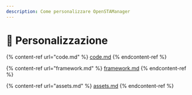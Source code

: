 ```yaml
---
description: Come personalizzare OpenSTAManager
---
```


# 🤠 Personalizzazione

{% content-ref url="code.md" %}
[code.md](code.md)
{% endcontent-ref %}

{% content-ref url="framework.md" %}
[framework.md](framework.md)
{% endcontent-ref %}

{% content-ref url="assets.md" %}
[assets.md](assets.md)
{% endcontent-ref %}
